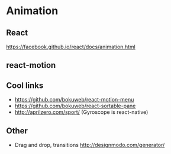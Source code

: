 # Animation

## React
https://facebook.github.io/react/docs/animation.html

## react-motion

## Cool links
- https://github.com/bokuweb/react-motion-menu
- https://github.com/bokuweb/react-sortable-pane
- http://aprilzero.com/sport/ (Gyroscope is react-native)

## Other
- Drag and drop, transitions http://designmodo.com/generator/
